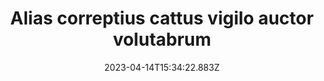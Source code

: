 ---
title: "Alias correptius cattus vigilo auctor volutabrum"
date: 2023-04-14T15:34:22.883Z
permalink: "/alias-correptius-cattus-vigilo-auctor-volutabrum/"
---